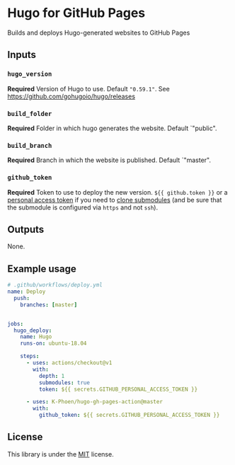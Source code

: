 # Hugo for GitHub Pages

Builds and deploys Hugo-generated websites to GitHub Pages

## Inputs

### `hugo_version`

**Required** Version of Hugo to use. Default `"0.59.1"`. See https://github.com/gohugoio/hugo/releases

### `build_folder`

**Required** Folder in which hugo generates the website. Default `"public".

### `build_branch`

**Required** Branch in which the website is published. Default `"master".

### `github_token`

**Required** Token to use to deploy the new version. `${{ github.token }}` or a
[personal access token](https://help.github.com/en/github/authenticating-to-github/creating-a-personal-access-token-for-the-command-line)
if you need to [clone submodules](https://github.com/actions/checkout#checkout-private-submodules)
(and be sure that the submodule is configured via `https` and not `ssh`).

## Outputs

None.

## Example usage

```yaml
# .github/workflows/deploy.yml
name: Deploy
  push:
    branches: [master]


jobs:
  hugo_deploy:
    name: Hugo
    runs-on: ubuntu-18.04

    steps:
      - uses: actions/checkout@v1
        with:
          depth: 1
          submodules: true
          token: ${{ secrets.GITHUB_PERSONAL_ACCESS_TOKEN }}

      - uses: K-Phoen/hugo-gh-pages-action@master
        with:
          github_token: ${{ secrets.GITHUB_PERSONAL_ACCESS_TOKEN }}
```

## License

This library is under the [MIT](LICENSE.md) license.
